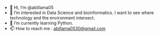 - 👋 Hi, I’m @abillama05
- 👀 I’m interested in Data Science and bioinformatics. I want to see where technology and the environment intersect.
- 🌱 I’m currently learning Python.
- 📫 How to reach me : abillama0530@gmail.com

<!---
abillama05/abillama05 is a ✨ special ✨ repository because its `README.md` (this file) appears on your GitHub profile.
You can click the Preview link to take a look at your changes.
--->
